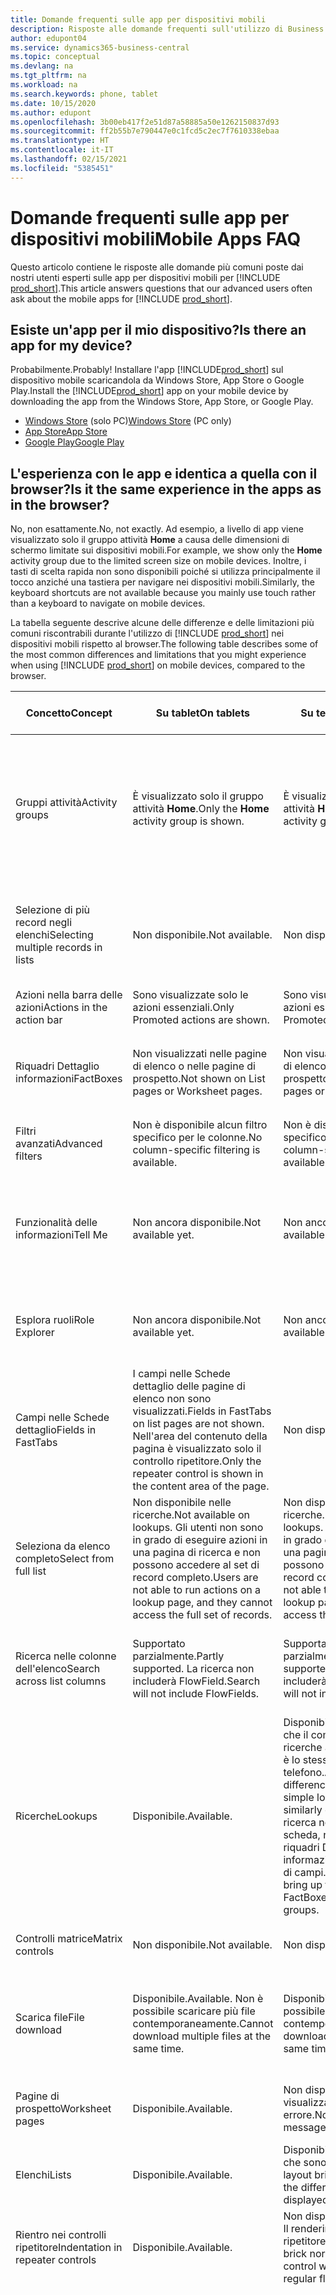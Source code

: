 ```yaml
---
title: Domande frequenti sulle app per dispositivi mobili
description: Risposte alle domande frequenti sull'utilizzo di Business Central con un telefono o un tablet.
author: edupont04
ms.service: dynamics365-business-central
ms.topic: conceptual
ms.devlang: na
ms.tgt_pltfrm: na
ms.workload: na
ms.search.keywords: phone, tablet
ms.date: 10/15/2020
ms.author: edupont
ms.openlocfilehash: 3b00eb417f2e51d87a58885a50e1262150837d93
ms.sourcegitcommit: ff2b55b7e790447e0c1fcd5c2ec7f7610338ebaa
ms.translationtype: HT
ms.contentlocale: it-IT
ms.lasthandoff: 02/15/2021
ms.locfileid: "5385451"
---
```

# <a name="mobile-apps-faq"></a><span data-ttu-id="7cf99-103">Domande frequenti sulle app per dispositivi mobili</span><span class="sxs-lookup"><span data-stu-id="7cf99-103">Mobile Apps FAQ</span></span>

<span data-ttu-id="7cf99-104">Questo articolo contiene le risposte alle domande più comuni poste dai nostri utenti esperti sulle app per dispositivi mobili per [!INCLUDE [prod_short](includes/prod_short.md)].</span><span class="sxs-lookup"><span data-stu-id="7cf99-104">This article answers questions that our advanced users often ask about the mobile apps for [!INCLUDE [prod_short](includes/prod_short.md)].</span></span>  

## <a name="is-there-an-app-for-my-device"></a><span data-ttu-id="7cf99-105">Esiste un'app per il mio dispositivo?</span><span class="sxs-lookup"><span data-stu-id="7cf99-105">Is there an app for my device?</span></span>

<span data-ttu-id="7cf99-106">Probabilmente.</span><span class="sxs-lookup"><span data-stu-id="7cf99-106">Probably!</span></span> <span data-ttu-id="7cf99-107">Installare l'app [!INCLUDE[prod_short](includes/prod_short.md)] sul dispositivo mobile scaricandola da Windows Store, App Store o Google Play.</span><span class="sxs-lookup"><span data-stu-id="7cf99-107">Install the [!INCLUDE[prod_short](includes/prod_short.md)] app on your mobile device by downloading the app from the Windows Store, App Store, or Google Play.</span></span>

- <span data-ttu-id="7cf99-108">[Windows Store](https://go.microsoft.com/fwlink/?LinkId=734848) (solo PC)</span><span class="sxs-lookup"><span data-stu-id="7cf99-108">[Windows Store](https://go.microsoft.com/fwlink/?LinkId=734848) (PC only)</span></span>
- [<span data-ttu-id="7cf99-109">App Store</span><span class="sxs-lookup"><span data-stu-id="7cf99-109">App Store</span></span>](https://go.microsoft.com/fwlink/?LinkId=734847)
- [<span data-ttu-id="7cf99-110">Google Play</span><span class="sxs-lookup"><span data-stu-id="7cf99-110">Google Play</span></span>](https://go.microsoft.com/fwlink/?LinkId=734849)

## <a name="is-it-the-same-experience-in-the-apps-as-in-the-browser"></a><span data-ttu-id="7cf99-111">L'esperienza con le app e identica a quella con il browser?</span><span class="sxs-lookup"><span data-stu-id="7cf99-111">Is it the same experience in the apps as in the browser?</span></span>

<span data-ttu-id="7cf99-112">No, non esattamente.</span><span class="sxs-lookup"><span data-stu-id="7cf99-112">No, not exactly.</span></span> <span data-ttu-id="7cf99-113">Ad esempio, a livello di app viene visualizzato solo il gruppo attività **Home** a causa delle dimensioni di schermo limitate sui dispositivi mobili.</span><span class="sxs-lookup"><span data-stu-id="7cf99-113">For example, we show only the **Home** activity group due to the limited screen size on mobile devices.</span></span> <span data-ttu-id="7cf99-114">Inoltre, i tasti di scelta rapida non sono disponibili poiché si utilizza principalmente il tocco anziché una tastiera per navigare nei dispositivi mobili.</span><span class="sxs-lookup"><span data-stu-id="7cf99-114">Similarly, the keyboard shortcuts are not available because you mainly use touch rather than a keyboard to navigate on mobile devices.</span></span>

<span data-ttu-id="7cf99-115">La tabella seguente descrive alcune delle differenze e delle limitazioni più comuni riscontrabili durante l'utilizzo di [!INCLUDE [prod_short](includes/prod_short.md)] nei dispositivi mobili rispetto al browser.</span><span class="sxs-lookup"><span data-stu-id="7cf99-115">The following table describes some of the most common differences and limitations that you might experience when using [!INCLUDE [prod_short](includes/prod_short.md)] on mobile devices, compared to the browser.</span></span>

| <span data-ttu-id="7cf99-116">Concetto</span><span class="sxs-lookup"><span data-stu-id="7cf99-116">Concept</span></span> | <span data-ttu-id="7cf99-117">Su tablet</span><span class="sxs-lookup"><span data-stu-id="7cf99-117">On tablets</span></span> | <span data-ttu-id="7cf99-118">Su telefoni</span><span class="sxs-lookup"><span data-stu-id="7cf99-118">On phones</span></span> | <span data-ttu-id="7cf99-119">Esempio nel browser</span><span class="sxs-lookup"><span data-stu-id="7cf99-119">Example from the browser</span></span> |
|--|--|--|--|
| <span data-ttu-id="7cf99-120">Gruppi attività</span><span class="sxs-lookup"><span data-stu-id="7cf99-120">Activity groups</span></span> | <span data-ttu-id="7cf99-121">È visualizzato solo il gruppo attività **Home**.</span><span class="sxs-lookup"><span data-stu-id="7cf99-121">Only the **Home** activity group is shown.</span></span> | <span data-ttu-id="7cf99-122">È visualizzato solo il gruppo attività **Home**.</span><span class="sxs-lookup"><span data-stu-id="7cf99-122">Only the **Home** activity group is shown.</span></span> | <span data-ttu-id="7cf99-123">**Home** e **Documenti registrati** nella gestione ruolo utente `Sales Order Processor`.</span><span class="sxs-lookup"><span data-stu-id="7cf99-123">**Home** and **Posted Documents** on the `Sales Order Processor` Role Center.</span></span> |  |
| <span data-ttu-id="7cf99-124">Selezione di più record negli elenchi</span><span class="sxs-lookup"><span data-stu-id="7cf99-124">Selecting multiple records in lists</span></span> | <span data-ttu-id="7cf99-125">Non disponibile.</span><span class="sxs-lookup"><span data-stu-id="7cf99-125">Not available.</span></span> | <span data-ttu-id="7cf99-126">Non disponibile.</span><span class="sxs-lookup"><span data-stu-id="7cf99-126">Not available.</span></span> | <span data-ttu-id="7cf99-127">`Ctrl+A` o `Ctrl+Click` sulle righe in un elenco nel browser.</span><span class="sxs-lookup"><span data-stu-id="7cf99-127">`Ctrl+A` or `Ctrl+Click` on rows in a list in the browser.</span></span> |
| <span data-ttu-id="7cf99-128">Azioni nella barra delle azioni</span><span class="sxs-lookup"><span data-stu-id="7cf99-128">Actions in the action bar</span></span> | <span data-ttu-id="7cf99-129">Sono visualizzate solo le azioni essenziali.</span><span class="sxs-lookup"><span data-stu-id="7cf99-129">Only Promoted actions are shown.</span></span> | <span data-ttu-id="7cf99-130">Sono visualizzate solo le azioni essenziali.</span><span class="sxs-lookup"><span data-stu-id="7cf99-130">Only Promoted actions are shown.</span></span> |  |
| <span data-ttu-id="7cf99-131">Riquadri Dettaglio informazioni</span><span class="sxs-lookup"><span data-stu-id="7cf99-131">FactBoxes</span></span> | <span data-ttu-id="7cf99-132">Non visualizzati nelle pagine di elenco o nelle pagine di prospetto.</span><span class="sxs-lookup"><span data-stu-id="7cf99-132">Not shown on List pages or Worksheet pages.</span></span> | <span data-ttu-id="7cf99-133">Non visualizzati nelle pagine di elenco o nelle pagine di prospetto.</span><span class="sxs-lookup"><span data-stu-id="7cf99-133">Not shown on List pages or Worksheet pages.</span></span> | <span data-ttu-id="7cf99-134">Elenco `Customer` nella gestione ruolo utente `Small Business`</span><span class="sxs-lookup"><span data-stu-id="7cf99-134">`Customer` list on the `Small Business` Role Center.</span></span> |
| <span data-ttu-id="7cf99-135">Filtri avanzati</span><span class="sxs-lookup"><span data-stu-id="7cf99-135">Advanced filters</span></span> | <span data-ttu-id="7cf99-136">Non è disponibile alcun filtro specifico per le colonne.</span><span class="sxs-lookup"><span data-stu-id="7cf99-136">No column-specific filtering is available.</span></span> | <span data-ttu-id="7cf99-137">Non è disponibile alcun filtro specifico per le colonne.</span><span class="sxs-lookup"><span data-stu-id="7cf99-137">No column-specific filtering is available.</span></span> | <span data-ttu-id="7cf99-138">Nella pagina di elenco `Customer`.</span><span class="sxs-lookup"><span data-stu-id="7cf99-138">On the `Customer` list page.</span></span> |
| <span data-ttu-id="7cf99-139">Funzionalità delle informazioni</span><span class="sxs-lookup"><span data-stu-id="7cf99-139">Tell Me</span></span> | <span data-ttu-id="7cf99-140">Non ancora disponibile.</span><span class="sxs-lookup"><span data-stu-id="7cf99-140">Not available yet.</span></span> | <span data-ttu-id="7cf99-141">Non ancora disponibile.</span><span class="sxs-lookup"><span data-stu-id="7cf99-141">Not available yet.</span></span> | <span data-ttu-id="7cf99-142">Vedi [Individuare pagine e informazioni con la funzionalità delle informazioni](ui-search.md).</span><span class="sxs-lookup"><span data-stu-id="7cf99-142">See [Finding Pages and Information with Tell Me](ui-search.md).</span></span> |  |
| <span data-ttu-id="7cf99-143">Esplora ruoli</span><span class="sxs-lookup"><span data-stu-id="7cf99-143">Role Explorer</span></span> | <span data-ttu-id="7cf99-144">Non ancora disponibile.</span><span class="sxs-lookup"><span data-stu-id="7cf99-144">Not available yet.</span></span> | <span data-ttu-id="7cf99-145">Non ancora disponibile.</span><span class="sxs-lookup"><span data-stu-id="7cf99-145">Not available yet.</span></span> | <span data-ttu-id="7cf99-146">Vedi [Ricerca di pagine con Esplora ruoli](ui-role-explorer.md).</span><span class="sxs-lookup"><span data-stu-id="7cf99-146">See [Finding Pages with the Role Explorer](ui-role-explorer.md).</span></span> |
| <span data-ttu-id="7cf99-147">Campi nelle Schede dettaglio</span><span class="sxs-lookup"><span data-stu-id="7cf99-147">Fields in FastTabs</span></span> | <span data-ttu-id="7cf99-148">I campi nelle Schede dettaglio delle pagine di elenco non sono visualizzati.</span><span class="sxs-lookup"><span data-stu-id="7cf99-148">Fields in FastTabs on list pages are not shown.</span></span> <span data-ttu-id="7cf99-149">Nell'area del contenuto della pagina è visualizzato solo il controllo ripetitore.</span><span class="sxs-lookup"><span data-stu-id="7cf99-149">Only the repeater control is shown in the content area of the page.</span></span> | <span data-ttu-id="7cf99-150">Non disponibile.</span><span class="sxs-lookup"><span data-stu-id="7cf99-150">Not available.</span></span> |  |
| <span data-ttu-id="7cf99-151">Seleziona da elenco completo</span><span class="sxs-lookup"><span data-stu-id="7cf99-151">Select from full list</span></span> | <span data-ttu-id="7cf99-152">Non disponibile nelle ricerche.</span><span class="sxs-lookup"><span data-stu-id="7cf99-152">Not available on lookups.</span></span> <span data-ttu-id="7cf99-153">Gli utenti non sono in grado di eseguire azioni in una pagina di ricerca e non possono accedere al set di record completo.</span><span class="sxs-lookup"><span data-stu-id="7cf99-153">Users are not able to run actions on a lookup page, and they cannot access the full set of records.</span></span> | <span data-ttu-id="7cf99-154">Non disponibile nelle ricerche.</span><span class="sxs-lookup"><span data-stu-id="7cf99-154">Not available on lookups.</span></span> <span data-ttu-id="7cf99-155">Gli utenti non sono in grado di eseguire azioni in una pagina di ricerca e non possono accedere al set di record completo.</span><span class="sxs-lookup"><span data-stu-id="7cf99-155">Users are not able to run actions on a lookup page, and they cannot access the full set of records.</span></span> | <span data-ttu-id="7cf99-156">Sulla `Item Card` quando si seleziona **Unità di misura base**.</span><span class="sxs-lookup"><span data-stu-id="7cf99-156">On the `Item Card` when selecting the **Base Units of Measure**.</span></span> |
| <span data-ttu-id="7cf99-157">Ricerca nelle colonne dell'elenco</span><span class="sxs-lookup"><span data-stu-id="7cf99-157">Search across list columns</span></span> | <span data-ttu-id="7cf99-158">Supportato parzialmente.</span><span class="sxs-lookup"><span data-stu-id="7cf99-158">Partly supported.</span></span> <span data-ttu-id="7cf99-159">La ricerca non includerà FlowField.</span><span class="sxs-lookup"><span data-stu-id="7cf99-159">Search will not include FlowFields.</span></span> | <span data-ttu-id="7cf99-160">Supportato parzialmente.</span><span class="sxs-lookup"><span data-stu-id="7cf99-160">Partly supported.</span></span> <span data-ttu-id="7cf99-161">La ricerca non includerà FlowField.</span><span class="sxs-lookup"><span data-stu-id="7cf99-161">Search will not include FlowFields.</span></span> | <span data-ttu-id="7cf99-162">Vedi gli esempi nella pagina di elenco `Customers`.</span><span class="sxs-lookup"><span data-stu-id="7cf99-162">See examples on the `Customers` list page.</span></span> |
| <span data-ttu-id="7cf99-163">Ricerche</span><span class="sxs-lookup"><span data-stu-id="7cf99-163">Lookups</span></span> | <span data-ttu-id="7cf99-164">Disponibile.</span><span class="sxs-lookup"><span data-stu-id="7cf99-164">Available.</span></span> | <span data-ttu-id="7cf99-165">Disponibile, con la differenza che il comportamento delle ricerche avanzate e semplici è lo stesso con un telefono.</span><span class="sxs-lookup"><span data-stu-id="7cf99-165">Available, with the difference that advanced and simple lookups behave similarly on the phone.</span></span> <span data-ttu-id="7cf99-166">La ricerca non visualizzerà la scheda, non mostrerà i riquadri Dettaglio informazioni o alcun gruppo di campi.</span><span class="sxs-lookup"><span data-stu-id="7cf99-166">The lookup will not bring up the card, show FactBoxes, or any field groups.</span></span> | <span data-ttu-id="7cf99-167">Vedi gli esempi nella pagina `Customer Card`.</span><span class="sxs-lookup"><span data-stu-id="7cf99-167">See examples on the `Customer Card` page.</span></span> |
| <span data-ttu-id="7cf99-168">Controlli matrice</span><span class="sxs-lookup"><span data-stu-id="7cf99-168">Matrix controls</span></span> | <span data-ttu-id="7cf99-169">Non disponibile.</span><span class="sxs-lookup"><span data-stu-id="7cf99-169">Not available.</span></span> | <span data-ttu-id="7cf99-170">Non disponibile.</span><span class="sxs-lookup"><span data-stu-id="7cf99-170">Not available.</span></span> | <span data-ttu-id="7cf99-171">Vedi l'esempio in `G/L Budget`.</span><span class="sxs-lookup"><span data-stu-id="7cf99-171">See example in `G/L Budget`.</span></span> |
| <span data-ttu-id="7cf99-172">Scarica file</span><span class="sxs-lookup"><span data-stu-id="7cf99-172">File download</span></span> | <span data-ttu-id="7cf99-173">Disponibile.</span><span class="sxs-lookup"><span data-stu-id="7cf99-173">Available.</span></span> <span data-ttu-id="7cf99-174">Non è possibile scaricare più file contemporaneamente.</span><span class="sxs-lookup"><span data-stu-id="7cf99-174">Cannot download multiple files at the same time.</span></span> | <span data-ttu-id="7cf99-175">Disponibile.</span><span class="sxs-lookup"><span data-stu-id="7cf99-175">Available.</span></span> <span data-ttu-id="7cf99-176">Non è possibile scaricare più file contemporaneamente.</span><span class="sxs-lookup"><span data-stu-id="7cf99-176">Cannot download multiple files at the same time.</span></span> | <span data-ttu-id="7cf99-177">Report `Trial Balance` nella casella di controllo **Stampa in Excel**.</span><span class="sxs-lookup"><span data-stu-id="7cf99-177">`Trial Balance` report in the **Print to Excel** check box.</span></span> |
| <span data-ttu-id="7cf99-178">Pagine di prospetto</span><span class="sxs-lookup"><span data-stu-id="7cf99-178">Worksheet pages</span></span> | <span data-ttu-id="7cf99-179">Disponibile.</span><span class="sxs-lookup"><span data-stu-id="7cf99-179">Available.</span></span> | <span data-ttu-id="7cf99-180">Non disponibile; viene visualizzato un messaggio di errore.</span><span class="sxs-lookup"><span data-stu-id="7cf99-180">Not available; an error message is displayed.</span></span> | <span data-ttu-id="7cf99-181">Prospetto `Sales Price` o `Cash Flow`.</span><span class="sxs-lookup"><span data-stu-id="7cf99-181">`Sales Price` Worksheet or `Cash Flow` Worksheet.</span></span> |
| <span data-ttu-id="7cf99-182">Elenchi</span><span class="sxs-lookup"><span data-stu-id="7cf99-182">Lists</span></span> | <span data-ttu-id="7cf99-183">Disponibile.</span><span class="sxs-lookup"><span data-stu-id="7cf99-183">Available.</span></span> | <span data-ttu-id="7cf99-184">Disponibile, con la differenza che sono visualizzati in un layout brick.</span><span class="sxs-lookup"><span data-stu-id="7cf99-184">Available, with the difference that these are displayed in a brick layout.</span></span> | <span data-ttu-id="7cf99-185">Pagine Clienti o Ordini vendita.</span><span class="sxs-lookup"><span data-stu-id="7cf99-185">Customers or Sales Orders pages.</span></span> |
| <span data-ttu-id="7cf99-186">Rientro nei controlli ripetitore</span><span class="sxs-lookup"><span data-stu-id="7cf99-186">Indentation in repeater controls</span></span> | <span data-ttu-id="7cf99-187">Disponibile.</span><span class="sxs-lookup"><span data-stu-id="7cf99-187">Available.</span></span> | <span data-ttu-id="7cf99-188">Non disponibile.</span><span class="sxs-lookup"><span data-stu-id="7cf99-188">Not available.</span></span> <span data-ttu-id="7cf99-189">Il rendering del controllo ripetitore sarà un layout flat brick normale.</span><span class="sxs-lookup"><span data-stu-id="7cf99-189">The repeater control will be rendered as a regular flat brick layout.</span></span> | <span data-ttu-id="7cf99-190">Pagine Piano dei conti e Lista contatti.</span><span class="sxs-lookup"><span data-stu-id="7cf99-190">Chart of Accounts and Contacts List pages.</span></span> |
| <span data-ttu-id="7cf99-191">Stato attivo automatico dell'input nel primo campo modificabile di una pagina</span><span class="sxs-lookup"><span data-stu-id="7cf99-191">Automatic input focus on first editable field of a page</span></span> | <span data-ttu-id="7cf99-192">Non disponibile.</span><span class="sxs-lookup"><span data-stu-id="7cf99-192">Not available.</span></span> | <span data-ttu-id="7cf99-193">Non disponibile.</span><span class="sxs-lookup"><span data-stu-id="7cf99-193">Not available.</span></span> | <span data-ttu-id="7cf99-194">Pagina `Customer Card`.</span><span class="sxs-lookup"><span data-stu-id="7cf99-194">`Customer Card` page.</span></span><BR /><BR /><span data-ttu-id="7cf99-195">Nel browser, lo stato attivo sarà automaticamente nel primo campo modificabile (come il campo `Name`), consentendo di modificare immediatamente il valore.</span><span class="sxs-lookup"><span data-stu-id="7cf99-195">In the browser, focus will automatically be on the first editable field (such as the `Name` field), enabling you to change the value right away.</span></span><BR /><BR /><span data-ttu-id="7cf99-196">Nelle app per tablet e telefono, lo stato attivo non sarà su questo campo; sarà invece necessario selezionare manualmente il primo campo per apportare le modifiche.</span><span class="sxs-lookup"><span data-stu-id="7cf99-196">In the tablet and phone apps, this field will not be in focus; instead, you will have to manually select the field first in order to make changes.</span></span>|

## <a name="is-it-the-same-experience-on-tables-and-phones"></a><span data-ttu-id="7cf99-197">L'esperienza è la stessa con tablet e telefoni?</span><span class="sxs-lookup"><span data-stu-id="7cf99-197">Is it the same experience on tables and phones?</span></span>

<span data-ttu-id="7cf99-198">Quasi, ma non del tutto.</span><span class="sxs-lookup"><span data-stu-id="7cf99-198">Almost, but not quite.</span></span> <span data-ttu-id="7cf99-199">Vedi l'elenco nella sezione [L'esperienza con le app è identica a quella con il browser?](#is-it-the-same-experience-in-the-apps-as-in-the-browser).</span><span class="sxs-lookup"><span data-stu-id="7cf99-199">See the list in the [Is it the same experience in the apps as in the browser?](#is-it-the-same-experience-in-the-apps-as-in-the-browser) section.</span></span>  

## <a name="can-i-connect-the-app-to-our-on-premises-solution"></a><span data-ttu-id="7cf99-200">Posso connettere l'app alla soluzione locale?</span><span class="sxs-lookup"><span data-stu-id="7cf99-200">Can I connect the app to our on-premises solution?</span></span>

<span data-ttu-id="7cf99-201">Sì, è possibile.</span><span class="sxs-lookup"><span data-stu-id="7cf99-201">Yes, you can!</span></span> <span data-ttu-id="7cf99-202">L'accesso viene eseguito in un modo leggermente diverso.</span><span class="sxs-lookup"><span data-stu-id="7cf99-202">It's a slightly different way to signing in, that's all.</span></span> <span data-ttu-id="7cf99-203">Per ulteriori informazioni, vedi [Utilizzo di Business Central in locale](install-mobile-app.md#using-business-central-on-premises).</span><span class="sxs-lookup"><span data-stu-id="7cf99-203">For more information, see [Using Business Central on-premises?](install-mobile-app.md#using-business-central-on-premises).</span></span>  

## <a name="see-also"></a><span data-ttu-id="7cf99-204">Vedere anche</span><span class="sxs-lookup"><span data-stu-id="7cf99-204">See also</span></span>

[<span data-ttu-id="7cf99-205">Scaricare Business Central sul dispositivo mobile</span><span class="sxs-lookup"><span data-stu-id="7cf99-205">Getting Business Central on Your Mobile Device</span></span>](install-mobile-app.md)  
[<span data-ttu-id="7cf99-206">Installare l'app Business Central per Microsoft Teams</span><span class="sxs-lookup"><span data-stu-id="7cf99-206">Install the Business Central App for Microsoft Teams</span></span>](across-install-app-for-teams.md)  


[!INCLUDE[footer-include](includes/footer-banner.md)]